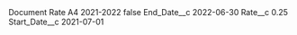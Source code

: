 <?xml version="1.0" encoding="UTF-8"?>
<CustomMetadata xmlns="http://soap.sforce.com/2006/04/metadata" xmlns:xsi="http://www.w3.org/2001/XMLSchema-instance" xmlns:xsd="http://www.w3.org/2001/XMLSchema">
    <label>Document Rate A4 2021-2022</label>
    <protected>false</protected>
    <values>
        <field>End_Date__c</field>
        <value xsi:type="xsd:date">2022-06-30</value>
    </values>
    <values>
        <field>Rate__c</field>
        <value xsi:type="xsd:double">0.25</value>
    </values>
    <values>
        <field>Start_Date__c</field>
        <value xsi:type="xsd:date">2021-07-01</value>
    </values>
</CustomMetadata>
